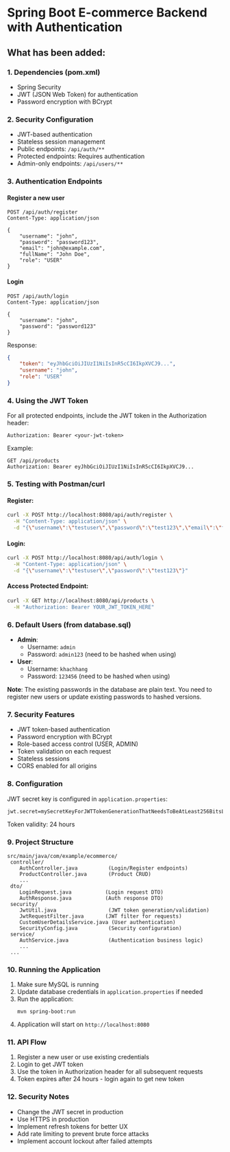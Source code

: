 ﻿# Spring Boot E-commerce Backend with Authentication

## What has been added:

### 1. Dependencies (pom.xml)
- Spring Security
- JWT (JSON Web Token) for authentication
- Password encryption with BCrypt

### 2. Security Configuration
- JWT-based authentication
- Stateless session management
- Public endpoints: `/api/auth/**`
- Protected endpoints: Requires authentication
- Admin-only endpoints: `/api/users/**`

### 3. Authentication Endpoints

#### Register a new user
```
POST /api/auth/register
Content-Type: application/json

{
    "username": "john",
    "password": "password123",
    "email": "john@example.com",
    "fullName": "John Doe",
    "role": "USER"
}
```

#### Login
```
POST /api/auth/login
Content-Type: application/json

{
    "username": "john",
    "password": "password123"
}
```

Response:
```json
{
    "token": "eyJhbGciOiJIUzI1NiIsInR5cCI6IkpXVCJ9...",
    "username": "john",
    "role": "USER"
}
```

### 4. Using the JWT Token

For all protected endpoints, include the JWT token in the Authorization header:

```
Authorization: Bearer <your-jwt-token>
```

Example:
```
GET /api/products
Authorization: Bearer eyJhbGciOiJIUzI1NiIsInR5cCI6IkpXVCJ9...
```

### 5. Testing with Postman/curl

#### Register:
```bash
curl -X POST http://localhost:8080/api/auth/register \
  -H "Content-Type: application/json" \
  -d "{\"username\":\"testuser\",\"password\":\"test123\",\"email\":\"test@test.com\",\"fullName\":\"Test User\",\"role\":\"USER\"}"
```

#### Login:
```bash
curl -X POST http://localhost:8080/api/auth/login \
  -H "Content-Type: application/json" \
  -d "{\"username\":\"testuser\",\"password\":\"test123\"}"
```

#### Access Protected Endpoint:
```bash
curl -X GET http://localhost:8080/api/products \
  -H "Authorization: Bearer YOUR_JWT_TOKEN_HERE"
```

### 6. Default Users (from database.sql)
- **Admin**: 
  - Username: `admin`
  - Password: `admin123` (need to be hashed when using)
- **User**: 
  - Username: `khachhang`
  - Password: `123456` (need to be hashed when using)

**Note**: The existing passwords in the database are plain text. You need to register new users or update existing passwords to hashed versions.

### 7. Security Features
-  JWT token-based authentication
-  Password encryption with BCrypt
-  Role-based access control (USER, ADMIN)
-  Token validation on each request
-  Stateless sessions
-  CORS enabled for all origins

### 8. Configuration
JWT secret key is configured in `application.properties`:
```properties
jwt.secret=mySecretKeyForJWTTokenGenerationThatNeedsToBeAtLeast256BitsLongForHS256Algorithm
```

Token validity: 24 hours

### 9. Project Structure
```
src/main/java/com/example/ecommerce/
 controller/
    AuthController.java          (Login/Register endpoints)
    ProductController.java       (Product CRUD)
    ...
 dto/
    LoginRequest.java           (Login request DTO)
    AuthResponse.java           (Auth response DTO)
 security/
    JwtUtil.java                 (JWT token generation/validation)
    JwtRequestFilter.java       (JWT filter for requests)
    CustomUserDetailsService.java (User authentication)
    SecurityConfig.java          (Security configuration)
 service/
    AuthService.java             (Authentication business logic)
    ...
 ...
```

### 10. Running the Application
1. Make sure MySQL is running
2. Update database credentials in `application.properties` if needed
3. Run the application:
   ```
   mvn spring-boot:run
   ```
4. Application will start on `http://localhost:8080`

### 11. API Flow
1. Register a new user or use existing credentials
2. Login to get JWT token
3. Use the token in Authorization header for all subsequent requests
4. Token expires after 24 hours - login again to get new token

### 12. Security Notes
- Change the JWT secret in production
- Use HTTPS in production
- Implement refresh tokens for better UX
- Add rate limiting to prevent brute force attacks
- Implement account lockout after failed attempts

